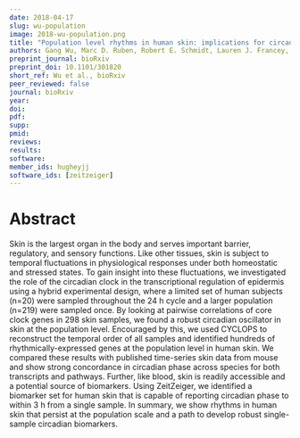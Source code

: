 ```yaml
---
date: 2018-04-17
slug: wu-population
image: 2018-wu-population.png
title: "Population level rhythms in human skin: implications for circadian medicine"
authors: Gang Wu, Marc D. Ruben, Robert E. Schmidt, Lauren J. Francey, David F. Smith, Ron C. Anafi, Jacob J. Hughey, Ryan Tasseff, Joseph D. Sherrill, John E. Oblong, Kevin J. Mills, John B. Hogenesch
preprint_journal: bioRxiv
preprint_doi: 10.1101/301820
short_ref: Wu et al., bioRxiv
peer_reviewed: false
journal: bioRxiv
year: 
doi: 
pdf: 
supp: 
pmid: 
reviews: 
results: 
software: 
member_ids: hugheyjj
software_ids: [zeitzeiger]
---
```


# Abstract

Skin is the largest organ in the body and serves important barrier, regulatory, and sensory functions. Like other tissues, skin is subject to temporal fluctuations in physiological responses under both homeostatic and stressed states. To gain insight into these fluctuations, we investigated the role of the circadian clock in the transcriptional regulation of epidermis using a hybrid experimental design, where a limited set of human subjects (n=20) were sampled throughout the 24 h cycle and a larger population (n=219) were sampled once. By looking at pairwise correlations of core clock genes in 298 skin samples, we found a robust circadian oscillator in skin at the population level. Encouraged by this, we used CYCLOPS to reconstruct the temporal order of all samples and identified hundreds of rhythmically-expressed genes at the population level in human skin. We compared these results with published time-series skin data from mouse and show strong concordance in circadian phase across species for both transcripts and pathways. Further, like blood, skin is readily accessible and a potential source of biomarkers. Using ZeitZeiger, we identified a biomarker set for human skin that is capable of reporting circadian phase to within 3 h from a single sample. In summary, we show rhythms in human skin that persist at the population scale and a path to develop robust single-sample circadian biomarkers.
